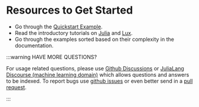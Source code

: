 
<a id='Resources to Get Started'></a>

# Resources to Get Started


  * Go through the [Quickstart Example](quickstart).
  * Read the introductory tutorials on [Julia](https://jump.dev/JuMP.jl/stable/tutorials/getting_started/getting_started_with_julia/#Getting-started-with-Julia) and [Lux](../tutorials/).
  * Go through the examples sorted based on their complexity in the documentation.


:::warning HAVE MORE QUESTIONS?


For usage related questions, please use [Github Discussions](https://github.com/avik-pal/Lux.jl/discussions) or [JuliaLang Discourse (machine learning domain)](https://discourse.julialang.org/c/domain/ml/) which allows questions and answers to be indexed. To report bugs use [github issues](https://github.com/LuxDL/Lux.jl/issues) or even better send in a [pull request](https://github.com/LuxDL/Lux.jl/pulls).


:::


